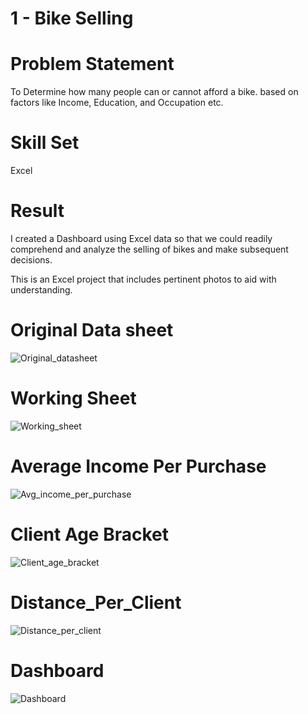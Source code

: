 # 1 - Bike Selling 
# Problem Statement 
To Determine how many people can or cannot afford a bike. based on factors like Income, Education, and Occupation etc.
# Skill Set
Excel
# Result 
I created a Dashboard using Excel data so that we could readily comprehend and analyze the selling of bikes and make subsequent decisions.

This is an Excel project that includes pertinent photos to aid with understanding.

# Original Data sheet

![Original_datasheet](https://user-images.githubusercontent.com/91020553/225938154-f28880d1-76b5-4406-9d50-114f5477d36c.png)

# Working Sheet

![Working_sheet](https://user-images.githubusercontent.com/91020553/225939550-ead678ed-4406-4bc9-85fe-b75f76ce6b1a.png)

# Average Income Per Purchase

![Avg_income_per_purchase](https://user-images.githubusercontent.com/91020553/225939828-e3d1851e-eee0-4191-8d2c-c96b6f3c907d.png)

# Client Age Bracket

![Client_age_bracket](https://user-images.githubusercontent.com/91020553/225940277-9c7492c8-55f5-4158-aadf-90d7f07498e2.png)

# Distance_Per_Client

![Distance_per_client](https://user-images.githubusercontent.com/91020553/225940492-4786a237-d9c3-4d70-869f-aaf49b3cdef0.png)

# Dashboard

![Dashboard](https://user-images.githubusercontent.com/91020553/225940676-739d8a19-82cf-4445-8396-0189e36a73fa.png)
